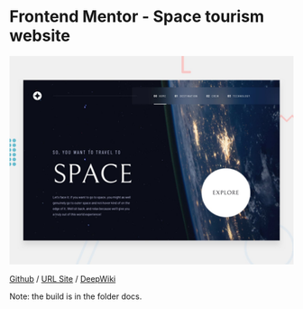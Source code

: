 # Frontend Mentor - Space tourism website

![Design preview for the Space tourism website coding challenge](./preview.jpg)

[Github](https://github.com/barriedirk/frontend-mentor-exercise-26-space-tourism-multi-page-website) / 
[URL Site](https://barriedirk.github.io/frontend-mentor-exercise-26-space-tourism-multi-page-website) /
[DeepWiki](https://deepwiki.com/barriedirk/frontend-mentor-exercise-26-space-tourism-multi-page-website)

Note: the build is in the folder docs.